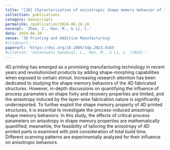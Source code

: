 ```yaml
---
title: "[J8] Characterization of anisotropic shape memory behavior of thermoresponsive components in 4D Printing"
collection: publications
category: manuscripts
permalink: /publication/2024-06-10-j8
excerpt: 'Zhao, J., Han, M., & Li, L.'
date: 2024-06-10
venue: '3D Printing and Additive Manufacturing'
#slidesurl: ''
paperurl: 'https://doi.org/10.1089/3dp.2023.0165'
#citation: 'Valenzuela Sandoval, L., Han, M., & Li, L. (2024).'
---
```


4D printing has emerged as a promising manufacturing technology in recent years and revolutionized products by adding shape-morphing capabilities when exposed to certain stimuli. Increasing research attention has been dedicated to studying the shape memory behaviors of the 4D fabricated structures. However, in-depth discussions on quantifying the influence of process parameters on shape fixity and recovery properties are limited, and the anisotropy induced by the layer-wise fabrication nature is significantly underreported. To further exploit the shape memory property of 4D printed structures, it is essential to investigate the process-induced anisotropic shape memory behaviors. In this study, the effects of critical process parameters on anisotropy in shape memory properties are mathematically quantified; meanwhile, the feasibility of tailoring the anisotropy of 4D printed parts is examined with joint consideration of total build time. Different scanning patterns are experimentally analyzed for their influence on anisotropic behaviors.